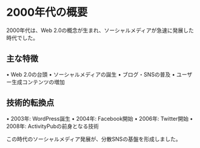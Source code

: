 # 2000年代の概要

2000年代は、Web 2.0の概念が生まれ、ソーシャルメディアが急速に発展した時代でした。

## 主な特徴

• Web 2.0の台頭
• ソーシャルメディアの誕生
• ブログ・SNSの普及
• ユーザー生成コンテンツの増加

## 技術的転換点

• 2003年: WordPress誕生
• 2004年: Facebook開始
• 2006年: Twitter開始
• 2008年: ActivityPubの前身となる技術

この時代のソーシャルメディア発展が、分散SNSの基盤を形成しました。